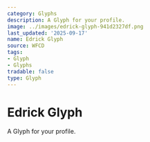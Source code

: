 ```yaml
---
category: Glyphs
description: A Glyph for your profile.
image: ../images/edrick-glyph-941d2327df.png
last_updated: '2025-09-17'
name: Edrick Glyph
source: WFCD
tags:
- Glyph
- Glyphs
tradable: false
type: Glyph
---
```


# Edrick Glyph

A Glyph for your profile.

